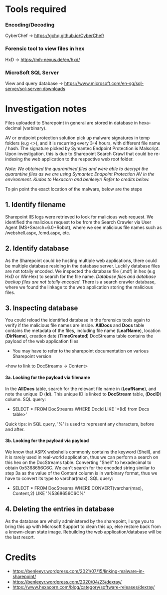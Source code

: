 # Tools required
### Encoding/Decoding
CyberChef -> https://gchq.github.io/CyberChef/ 

### Forensic tool to view files in hex
HxD -> https://mh-nexus.de/en/hxd/

### MicroSoft SQL Server
View and query database -> https://www.microsoft.com/en-sg/sql-server/sql-server-downloads

# Investigation notes
Files uploaded to Sharepoint in general are stored in database in hexa-decimal (varbinary).

AV or endpoint protection solution pick up malware signatures in temp folders (e.g <>), and it is recurring every 3-4 hours, with different file name / hash. The signature picked by Symantec Endpoint Protection is Malscript. Upon investigation, this is due to Sharepoint Search Crawl that could be re-indexing the web application to the respective web root folder. 

_Note: We obtained the quarantined files and were able to decrypt the quarantine files as we are using Symantec Endpoint Protection AV in the environment. Kudos to Hexacorn and benleeyr! Refer to credits below._

To pin point the exact location of the malware, below are the steps

## 1. Identify filename
Sharepoint IIS logs were retrieved to look for malicious web request. We identified the malicious request to be from the Search Crawler via User Agent (MS+Search+6.0+Robot), where we see malicious file names such as /webshell.aspx, /cmd.aspx, etc.

## 2. Identify database
As the Sharepoint could be hosting multiple web applications, there could be multiple database residing in the database server. Luckily database files are not totally encoded. We inspected the database file (.mdf) in hex (e.g HxD or WinHex) to search for the file name. _Database files and database backup files are not totally encoded._
There is a search crawler database, where we found the linkage to the web application storing the malicious files.

## 3. Inspecting database
You could reload the identified database in the forensics tools again to verify if the malicious file names are inside.
**AllDocs** and **Docs** table contains the metadata of the files, including file name (**LeafName**), location (**DirName**), creation date (**TimeCreated**)
DocStreams table contains the payload of the web application files
- You may have to refer to the sharepoint documentation on various Sharepoint version

<how to link to DocStreams -> Content>

#### 3a. Looking for the payload via filename
In the **AllDocs** table, search for the relevant file name in (**LeafName**), and note the unique ID (**Id**).
This unique ID is linked to **DocStream** table, (**DocID**) column.
SQL query:
- SELECT * FROM DocStreams WHERE DocId LIKE '<(Id) from Docs table>'

Quick tips: in SQL query, '%' is used to represent any characters, before and after.

#### 3b. Looking for the payload via payload
We know that ASPX webshells commonly contains the keyword (Shell), and it is rarely used in real-world application, thus we can perform a search on this hex on the DocStreams table.
Converting "Shell" to hexadecimal to obtain 0x5368656C6C.
We can't search for the encoded string similar to step 3a as the value of the Content column is in varbinary format, thus we have to convert its type to varchar(max).
SQL query:
- SELECT * FROM DocStreams WHERE CONVERT(varchar(max), Content,2) LIKE '%5368656C6C%'

## 4. Deleting the entries in database

As the database are wholly administered by the sharepoint, I urge you to bring this up with Microsoft Support to clean this up, else restore back from a known-clean state image. Rebuilding the web application/database will be the last resort.

# Credits
- https://benleeyr.wordpress.com/2021/07/15/linking-malware-in-sharepoint/
- https://benleeyr.wordpress.com/2020/04/23/dexray/
- https://www.hexacorn.com/blog/category/software-releases/dexray/
